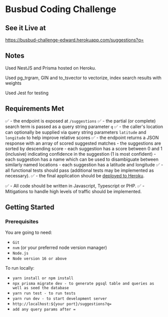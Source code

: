 # Busbud Coding Challenge

## See it Live at 

https://busbud-challenge-edward.herokuapp.com/suggestions?q=


## Notes

Used NestJS and Prisma hosted on Heroku. 

Used pg_trgram, GIN and to_tsvector to vectorize, index search results with weights 

Used Jest for testing

## Requirements Met 
✅ - the endpoint is exposed at `/suggestions`
✅ - the partial (or complete) search term is passed as a query string parameter `q`
✅ - the caller's location can optionally be supplied via query string parameters `latitude` and `longitude` to help improve relative scores
✅ - the endpoint returns a JSON response with an array of scored suggested matches
    - the suggestions are sorted by descending score
    - each suggestion has a score between 0 and 1 (inclusive) indicating confidence in the suggestion (1 is most confident)
    - each suggestion has a name which can be used to disambiguate between similarly named locations
    - each suggestion has a latitude and longitude
✅ - all functional tests should pass (additional tests may be implemented as necessary).
✅ - the final application should be [deployed to Heroku](https://devcenter.heroku.com/articles/getting-started-with-nodejs).

✅ - All code should be written in Javascript, Typescript or PHP.
✅ - Mitigations to handle high levels of traffic should be implemented.


## Getting Started

### Prerequisites

You are going to need:

- `Git`
- `nvm` (or your preferred node version manager)
- `Node.js`
- `Node version 16 or above`

To run locally: 

- `yarn install or npm install`
- `npx prisma migrate dev - to generate pgsql table and queries as well as seed the database`
- `yarn run test - to run tests`
- `yarn run dev - to start development server`
- `http://localhost:${your port}/suggestions?q=` 
- `add any query params after =`
